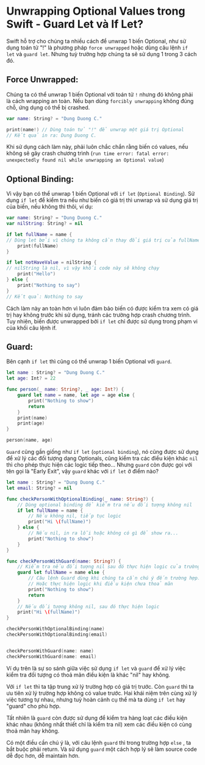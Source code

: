 # Unwrapping Optional Values trong Swift - Guard Let và If Let?

Swift hỗ trợ cho chúng ta nhiều cách để unwrap 1 biến Optional, như sử dụng toán tử "!" là phương pháp `force unwrapped` hoặc dùng câu lệnh `if let` và `guard let`. Nhưng tuỳ trường hợp chúng ta sẽ sử dụng 1 trong 3 cách đó.

## Force Unwrapped:

Chúng ta có thể unwrap 1 biến Optional với toán tử `!` nhưng đó không phải là cách wrapping an toàn. Nếu bạn dùng `forcibly unwrapping` không đúng chỗ, ứng dụng có thể bị crashed.

```swift
var name: String? = "Dung Duong C."

print(name!) // Dùng toán tử "!" để unwrap một giá trị Optional
// Kết quả in ra: Dung Duong C.
```

Khi sử dụng cách làm này, phải luôn chắc chắn rằng biến có values, nếu không sẽ gây crash chương trình (`run time error: fatal error: unexpectedly found nil while unwrapping an Optional value`)

## Optional Binding:

Vì vậy bạn có thể unwrap 1 biến Optional với `if let` (`Optional Binding`). Sử dụng `if let` để kiểm tra nếu như biến có giá trị thì unwrap và sử dụng giá trị của biến, nếu không thì thôi, ví dụ:

```swift
var name: String? = "Dung Duong C."
var nilString: String? = nil

if let fullName = name {
// Dùng let bởi vì chúng ta không cần thay đổi giá trị của fullName
    print(fullName)
}

if let notHaveValue = nilString { 
// nilString là nil, vì vậy khối code này sẽ không chạy
    print("Hello")
} else {
    print("Nothing to say")
}
// Kết quả: Nothing to say
```

Cách làm này an toàn hơn vì luôn đảm bảo biến có được kiểm tra xem có giá trị hay không trước khi sử dụng, tránh các trường hợp crash chương trình. Tuy nhiên, biến được unwrapped bởi `if let` chỉ được sử dụng trong phạm vi của khối câu lệnh if.

## Guard:

Bên cạnh `if let` thì cũng có thể unwrap 1 biến Optional với `guard`.

```swift
let name : String? = "Dung Duong C."
let age: Int? = 22

func person(_ name: String?, _ age: Int?) {
    guard let name = name, let age = age else {
        print("Nothing to show")
        return
    }
    print(name)
    print(age)
}

person(name, age)
```

`Guard` cũng gần giống như `if let` (`optional binding`), nó cũng được sử dụng để xử lý các đối tượng dạng Optionals, cũng kiểm tra các điều kiện khác `nil` thì cho phép thực hiện các logic tiếp theo... Nhưng `guard` còn được gọi với tên gọi là "Early Exit", vậy `guard` khác với `if let` ở điểm nào?

```swift
let name : String? = "Dung Duong C."
let email: String? = nil

func checkPersonWithOptionalBinding(_ name: String?) {
    // Dùng optional binding để kiểm tra nếu đối tượng không nil
    if let fullName = name {
        // Nếu không nil, tiếp tục logic
        print("Hi \(fullName)")
    } else {
        // Nếu nil, in ra lỗi hoặc không có gì để show ra...
        print("Nothing to show")
    }
}

func checkPersonWithGuard(name: String?) {
    // Kiểm tra nếu đối tượng nil sau đó thực hiện logic của trường hợp nil đầu tiên
    guard let fullName = name else {
        // Câu lệnh Guard dùng khi chúng ta cần chú ý đến trường hợp: đối tượng nil đầu tiên
        // Hoặc thực hiện logic khi điều kiện chưa thoả mãn
        print("Nothing to show")
        return
    }
    // Nếu đối tượng không nil, sau đó thực hiện logic
    print("Hi \(fullName)")
}

checkPersonWithOptionalBinding(name)
checkPersonWithOptionalBinding(email)


checkPersonWithGuard(name: name)
checkPersonWithGuard(name: email)
```

Ví dụ trên là sự so sánh giữa việc sử dụng `if let` và `guard` để xử lý việc kiểm tra đối tượng có thoả mãn điều kiện là khác "nil" hay không.

Với `if let` thì ta tập trung xử lý trường hợp có giá trị trước. Còn `guard` thì ta ưu tiên xử lý trường hợp không có value trước. Hai khái niệm trên cùng xử lý việc tương tự nhau, nhưng tuỳ hoàn cảnh cụ thể mà ta dùng `if let` hay "guard" cho phù hợp.

Tất nhiên là `guard` còn được sử dụng để kiểm tra hàng loạt các điều kiện khác nhau (không nhất thiết chỉ là kiểm tra nil) xem các điều kiện có cùng thoả mãn hay không.

Có một điều cần chú ý là, với câu lệnh  `guard`  thì trong trường hợp `else` , ta bắt buộc phải return. Và sử dụng `guard` một cách hợp lý sẽ làm source code dễ đọc hơn, dễ maintain hơn.